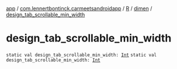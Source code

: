 [app](../../../index.md) / [com.lennertbontinck.carmeetsandroidapp](../../index.md) / [R](../index.md) / [dimen](index.md) / [design_tab_scrollable_min_width](./design_tab_scrollable_min_width.md)

# design_tab_scrollable_min_width

`static val design_tab_scrollable_min_width: `[`Int`](https://kotlinlang.org/api/latest/jvm/stdlib/kotlin/-int/index.html)
`static val design_tab_scrollable_min_width: `[`Int`](https://kotlinlang.org/api/latest/jvm/stdlib/kotlin/-int/index.html)